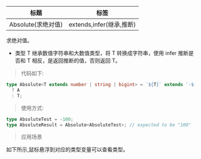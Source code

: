 | 标题               | 标签                     |
| ------------------ | ------------------------ |
| Absolute(求绝对值) | extends,infer(继承,推断) |

求绝对值。

- 类型 T 继承数值字符串和大数值类型，将 T 转换成字符串，使用 infer 推断是否和 T 相反，是返回推断的值，否则返回 T。

> 代码如下:

```ts
type Absolute<T extends number | string | bigint> = `${T}` extends `-${infer A}`
  ? A
  : T;
```

> 使用方式:

```ts
type AbsoluteTest = -100;
type AbsoluteResult = Absolute<AbsoluteTest>; // expected to be "100"
```

> 应用场景

如下所示,鼠标悬浮到对应的类型变量可以查看类型。

<div class="code-editor" data-url="codes/typescript/demo/Absolute.ts" data-language="typescript"></div>
